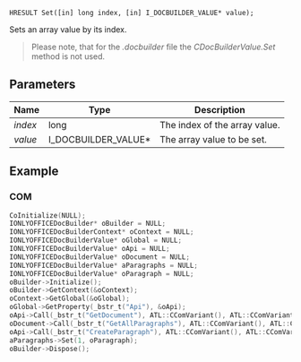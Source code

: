 `HRESULT Set([in] long index, [in] I_DOCBUILDER_VALUE* value);`

Sets an array value by its index.

> Please note, that for the *.docbuilder* file the *CDocBuilderValue.Set* method is not used.

## Parameters

| Name    | Type                   | Description                   |
| ------- | ---------------------- | ----------------------------- |
| *index* | long                   | The index of the array value. |
| *value* | I\_DOCBUILDER\_VALUE\* | The array value to be set.    |

## Example

### COM

```cpp
CoInitialize(NULL);
IONLYOFFICEDocBuilder* oBuilder = NULL;
IONLYOFFICEDocBuilderContext* oContext = NULL;
IONLYOFFICEDocBuilderValue* oGlobal = NULL;
IONLYOFFICEDocBuilderValue* oApi = NULL;
IONLYOFFICEDocBuilderValue* oDocument = NULL;
IONLYOFFICEDocBuilderValue* aParagraphs = NULL;
IONLYOFFICEDocBuilderValue* oParagraph = NULL;
oBuilder->Initialize();
oBuilder->GetContext(&oContext);
oContext->GetGlobal(&oGlobal);
oGlobal->GetProperty(_bstr_t("Api"), &oApi);
oApi->Call(_bstr_t("GetDocument"), ATL::CComVariant(), ATL::CComVariant(), ATL::CComVariant(), ATL::CComVariant(), ATL::CComVariant(), ATL::CComVariant(), &oDocument);
oDocument->Call(_bstr_t("GetAllParagraphs"), ATL::CComVariant(), ATL::CComVariant(), ATL::CComVariant(), ATL::CComVariant(), ATL::CComVariant(), ATL::CComVariant(), &aParagraphs);
oApi->Call(_bstr_t("CreateParagraph"), ATL::CComVariant(), ATL::CComVariant(), ATL::CComVariant(), ATL::CComVariant(), ATL::CComVariant(), ATL::CComVariant(), &oParagraph);
aParagraphs->Set(1, oParagraph);
oBuilder->Dispose();
```
